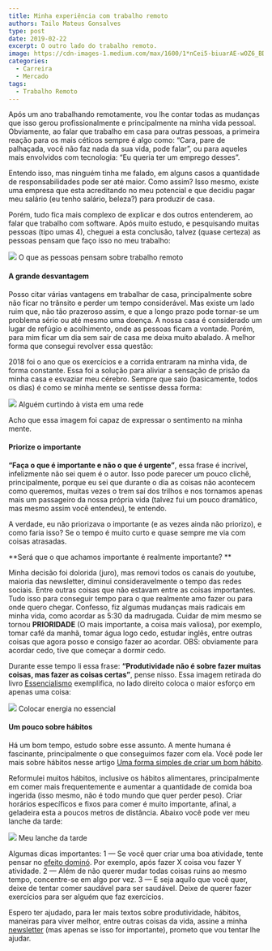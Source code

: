 ```yaml
---
title: Minha experiência com trabalho remoto
authors: Tailo Mateus Gonsalves
type: post
date: 2019-02-22
excerpt: O outro lado do trabalho remoto.
image: https://cdn-images-1.medium.com/max/1600/1*nCei5-biuarAE-wOZ6_BDQ.jpeg
categories:
  - Carreira
  - Mercado
tags:
  - Trabalho Remoto
---
```


Após um ano trabalhando remotamente, vou lhe contar todas as mudanças que isso gerou profissionalmente e principalmente na minha vida pessoal. Obviamente, ao falar que trabalho em casa para outras pessoas, a primeira reação para os mais céticos sempre é algo como: “Cara, pare de palhaçada, você não faz nada da sua vida, pode falar”, ou para aqueles mais envolvidos com tecnologia: “Eu queria ter um emprego desses”. 

Entendo isso, mas ninguém tinha me falado, em alguns casos a quantidade de responsabilidades pode ser até maior. Como assim? Isso mesmo, existe uma empresa que esta acreditando no meu potencial e que decidiu pagar meu salário (eu tenho salário, beleza?) para produzir de casa.

Porém, tudo fica mais complexo de explicar e dos outros entenderem, ao falar que trabalho com software. Após muito estudo, e pesquisando muitas pessoas (tipo umas 4), cheguei a esta conclusão, talvez (quase certeza) as pessoas pensam que faço isso no meu trabalho:

![](https://cdn-images-1.medium.com/max/800/1*9fdYtWewhWbCNtL9Ui3j5A.png) <span class="figcaption_hack">O que as pessoas pensam sobre trabalho remoto</span>

#### A grande desvantagem

Posso citar várias vantagens em trabalhar de casa, principalmente sobre não ficar no trânsito e perder um tempo considerável. Mas existe um lado ruim que, não tão prazeroso assim, e que a longo prazo pode tornar-se um problema sério ou até mesmo uma doença. A nossa casa é considerado um lugar de refúgio e acolhimento, onde as pessoas ficam a vontade. Porém, para mim ficar um dia sem sair de casa me deixa muito abalado. A melhor forma que consegui revolver essa questão:

2018 foi o ano que os exercícios e a corrida entraram na minha vida, de forma constante. Essa foi a solução para aliviar a sensação de prisão da minha casa e esvaziar meu cérebro. Sempre que saio (basicamente, todos os dias) é como se minha mente se sentisse dessa forma:

![](https://cdn-images-1.medium.com/max/800/0*gxIW0g8tLr3nKnGt.jpg) <span class="figcaption_hack">Alguém curtindo à vista em uma rede</span>

Acho que essa imagem foi capaz de expressar o sentimento na minha mente. 

#### Priorize o importante

**“Faça o que é importante e não o que é urgente”**, essa frase é incrível, infelizmente não sei quem é o autor. Isso pode parecer um pouco clichê, principalmente, porque eu sei que durante o dia as coisas não acontecem como queremos, muitas vezes o trem saí dos trilhos e nos tornamos apenas mais um passageiro da nossa própria vida (talvez fui um pouco dramático, mas mesmo assim você entendeu), te entendo. 

A verdade, eu não priorizava o importante (e as vezes ainda não priorizo), e como faria isso? Se o tempo é muito curto e quase sempre me via com coisas atrasadas.

**Será que o que achamos importante é realmente importante? **

Minha decisão foi dolorida (juro), mas removi todos os canais do youtube, maioria das newsletter, diminui consideravelmente o tempo das redes sociais. Entre outras coisas que não estavam entre as coisas importantes. Tudo isso para conseguir tempo para o que realmente amo fazer ou para onde quero chegar. Confesso, fiz algumas mudanças mais radicais em minha vida, como acordar as 5:30 da madrugada. Cuidar de mim mesmo se tornou **PRIORIDADE** (O mais importante, a coisa mais valiosa), por exemplo, tomar café da manhã, tomar água logo cedo, estudar inglês, entre outras coisas que agora posso e consigo fazer ao acordar. OBS: obviamente para acordar cedo, tive que começar a dormir cedo.

Durante esse tempo li essa frase: **“Produtividade não é sobre fazer muitas coisas, mas fazer as coisas certas”**, pense nisso. Essa imagem retirada do livro [Essencialismo](https://www.goodreads.com/book/show/18077875-essentialism) exemplifica, no lado direito coloca o maior esforço em apenas uma coisa:

![](https://cdn-images-1.medium.com/max/800/0*OStNax37ZHE5pVrx) <span class="figcaption_hack">Colocar energia no essencial</span>

#### Um pouco sobre hábitos

Há um bom tempo, estudo sobre esse assunto. A mente humana é fascinante, principalmente o que conseguimos fazer com ela. Você pode ler mais sobre hábitos nesse artigo [Uma forma simples de criar um bom hábito](https://tableless.com.br/uma-forma-simples-de-criar-um-bom-habito/). 

Reformulei muitos hábitos, inclusive os hábitos alimentares, principalmente em comer mais frequentemente e aumentar a quantidade de comida boa ingerida (isso mesmo, não é todo mundo que quer perder peso). Criar horários específicos e fixos para comer é muito importante, afinal, a geladeira esta a poucos metros de distância. Abaixo você pode ver meu lanche da tarde:

![](https://cdn-images-1.medium.com/max/800/1*oDd1vO0VxyvxOcymcgLwiA.png) <span class="figcaption_hack">Meu lanche da tarde</span>

Algumas dicas importantes: 1 — Se você quer criar uma boa atividade, tente pensar no [efeito dominó](https://jamesclear.com/domino-effect). Por exemplo, após fazer X coisa vou fazer Y atividade. 2 — Além de não querer mudar todas coisas ruins ao mesmo tempo, concentre-se em algo por vez. 3 — E seja aquilo que você quer, deixe de tentar comer saudável para ser saudável. Deixe de querer fazer exercícios para ser alguém que faz exercícios. 

Espero ter ajudado, para ler mais textos sobre produtividade, hábitos, maneiras para viver melhor, entre outras coisas da vida, assine a minha [newsletter](https://tinyletter.com/tailo) (mas apenas se isso for importante), prometo que vou tentar lhe ajudar.
